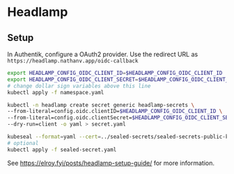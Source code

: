 # Headlamp

## Setup

In Authentik, configure a OAuth2 provider.
Use the redirect URL as `https://headlamp.nathanv.app/oidc-callback`

```bash
export HEADLAMP_CONFIG_OIDC_CLIENT_ID=$HEADLAMP_CONFIG_OIDC_CLIENT_ID
export HEADLAMP_CONFIG_OIDC_CLIENT_SECRET=$HEADLAMP_CONFIG_OIDC_CLIENT_SECRET
# change dollar sign variables above this line
kubectl apply -f namespace.yaml

kubectl -n headlamp create secret generic headlamp-secrets \
--from-literal=config.oidc.clientID=$HEADLAMP_CONFIG_OIDC_CLIENT_ID \
--from-literal=config.oidc.clientSecret=$HEADLAMP_CONFIG_OIDC_CLIENT_SECRET \
--dry-run=client -o yaml > secret.yaml

kubeseal --format=yaml --cert=../sealed-secrets/sealed-secrets-public-key.pem < secret.yaml > sealed-secret.yaml
# optional
kubectl apply -f sealed-secret.yaml
```

See <https://elroy.fyi/posts/headlamp-setup-guide/> for more information.
